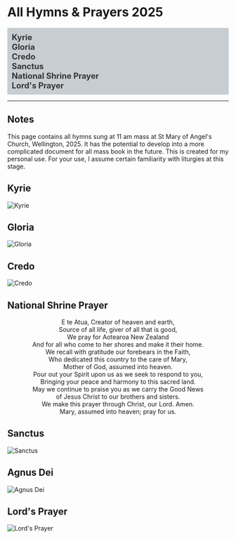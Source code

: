 # All Hymns & Prayers 2025



<div style="background-color:rgb(200, 205, 209); padding: 10px; margin-bottom: 10px;">
  <a href="#kyrie" style="margin-right: 30px; text-decoration: none; color: #333; font-weight: bold; font-size: 1.3em;">Kyrie</a> <br>
  <a href="#gloria" style="margin-right: 30px; text-decoration: none; color: #333; font-weight: bold; font-size: 1.3em;">Gloria</a> <br>
  <a href="#credo" style="margin-right: 30px; text-decoration: none; color: #333; font-weight: bold; font-size: 1.3em;">Credo</a> <br>
  <a href="#sanctus" style="margin-right: 30px; text-decoration: none; color: #333; font-weight: bold; font-size: 1.3em;">Sanctus</a> <br>
    <a href="#nationalShrine" style="margin-right: 30px; text-decoration: none; color: #333; font-weight: bold; font-size: 1.3em;">National Shrine Prayer</a> <br>
  <a href="#lords-prayer" style="margin-right: 30px; text-decoration: none; color: #333; font-weight: bold; font-size: 1.3em;">Lord's Prayer</a>
</div>

---
## Notes
This page contains all hymns sung at 11 am mass at St Mary of Angel's Church, Wellington, 2025. It has the potential to develop into a more complicated document for all mass book in the future. This is created for my personal use. For your use, I assume certain familiarity with liturgies at this stage.

## Kyrie
![Kyrie](pictures/KyrieV.svg)

## Gloria
![Gloria](pictures/Gloria_XI.svg)



## Credo
![Credo](pictures/Credo_III.svg)


## National Shrine Prayer
<div align="center">

E te Atua, Creator of heaven and earth,  
Source of all life, giver of all that is good, <br>
We pray for Aotearoa New Zealand <br>
And for all who come to her shores and make it their home. <br>
We recall with gratitude our forebears in the Faith,<br>
Who dedicated this country to the care of Mary, <br>
Mother of God, assumed into heaven. <br>
Pour out your Spirit upon us as we seek to respond to you, <br>
Bringing your peace and harmony to this sacred land. <br>
May we continue to praise you as we carry the Good News <br>
of Jesus Christ to our brothers and sisters. <br>
We make this prayer through Christ, our Lord. Amen. <br>
Mary, assumed into heaven; pray for us.

</div>


## Sanctus
![Sanctus](pictures/Sanctus_XIV.svg)


## Agnus Dei
![Agnus Dei](pictures/AgnusDei_XIII.svg)


## Lord's Prayer
![Lord's Prayer](pictures/Pater.svg)